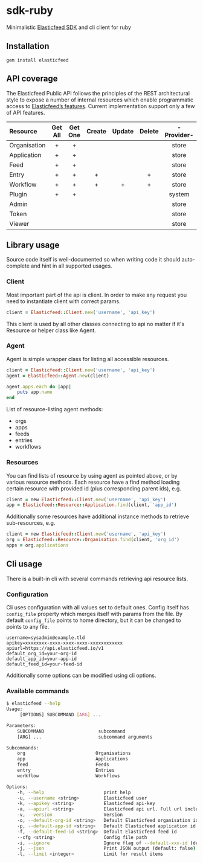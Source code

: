 sdk-ruby
========
Minimalistic [Elasticfeed SDK](http://elasticfeed.io) and cli client for ruby

Installation
------------
```
gem install elasticfeed
```

API coverage
------------
The Elasticfeed Public API follows the principles of the REST architectural style to expose a number of internal resources which enable programmatic access to [Elasticfeed’s features](http://elasticfeed.io/help/reference/api/). Current implementation support only a few of API features.

|Resource     |Get All |Get One |Create |Update |Delete | - Provider- |
|:------------|:------:|:------:|:-----:|:-----:|:-----:|:-----------:|
|Organisation | +      | +      |       |       |       | store       |
|Application  | +      | +      |       |       |       | store       |
|Feed         | +      | +      |       |       |       | store       |
|Entry        | +      | +      | +     |       | +     | store       |
|Workflow     | +      | +      | +     | +     | +     | store       |
|Plugin       | +      | +      |       |       |       | system      |
|Admin        |        |        |       |       |       | store       |
|Token        |        |        |       |       |       | store       |
|Viewer       |        |        |       |       |       | store       |

Library usage
-------------

Source code itself is well-documented so when writing code it should auto-complete and hint in all supported usages.


### Client
Most important part of the api is client. In order to make any request you need to instantiate client with correct params.

```ruby
client = Elasticfeed::Client.new('username', 'api_key')
```

This client is used by all other classes connecting to api no matter if it's Resource or helper class like Agent.


### Agent
Agent is simple wrapper class for listing all accessible resources.

```ruby
client = Elasticfeed::Client.new('username', 'api_key')
agent = Elasticfeed::Agent.new(client)

agent.apps.each do |app|
    puts app.name
end
```

List of resource-listing agent methods:
- orgs
- apps
- feeds
- entries
- workflows

### Resources

You can find lists of resource by using agent as pointed above, or by various resource methods.
Each resource have a find method loading certain resource with provided id (plus corresponding parent ids), e.g.
```ruby
client = new Elasticfeed::Client.new('username', 'api_key')
app = Elasticfeed::Resource::Application.find(client, 'app_id')
```

Additionally some resources have additional instance methods to retrieve sub-resources, e.g.
```ruby
client = new Elasticfeed::Client.new('username', 'api_key')
org = Elasticfeed::Resource::Organisation.find(client, 'org_id')
apps = org.applications
```

Cli usage
---------

There is a built-in cli with several commands retrieving api resource lists.

### Configuration

Cli uses configuration with all values set to default ones.
Config itself has `config_file` property which merges itself with params from the file.
By default `config_file` points to home directory, but it can be changed to points to any file.

```
username=sysadmin@example.tld
apikey=xxxxxxxx-xxxx-xxxx-xxxx-xxxxxxxxxxxx
apiurl=https://api.elasticfeed.io/v1
default_org_id=your-org-id
default_app_id=your-app-id
default_feed_id=your-feed-id
```

Additionally some options can be modified using cli options.

### Available commands


```bash
$ elasticfeed --help
Usage:
     [OPTIONS] SUBCOMMAND [ARG] ...

Parameters:
    SUBCOMMAND                    subcommand
    [ARG] ...                     subcommand arguments

Subcommands:
    org                          Organisations
    app                          Applications
    feed                         Feeds
    entry                        Entries
    workflow                     Workflows

Options:
    -h, --help                      print help
    -u, --username <string>         Elasticfeed user
    -k, --apikey <string>           Elasticfeed api-key
    -a, --apiurl <string>           Elasticfeed api url. Full url including version: https://api.elasticfeed.io/api/public/v1.0
    -v, --version                   Version
    -o, --default-org-id <string>   Default Elasticfeed organisation id
    -p, --default-app-id <string>   Default Elasticfeed application id
    -f, --default-feed-id <string>  Default Elasticfeed feed id
    --cfg <string>                  Config file path
    -i, --ignore                    Ignore flag of --default-xxx-id (default: false)
    -j, --json                      Print JSON output (default: false)
    -l, --limit <integer>           Limit for result items
```
